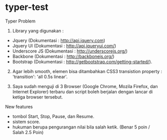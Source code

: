 # typer-test

Typer Problem

1.	Library yang digunakan :
  - Jquery  (Dokumentasi :  http://api.jquery.com)
  - Jquery UI (Dokumentasi : http://api.jqueryui.com/)
  - Underscore JS (Dokumentasi : http://underscorejs.org/)
  - Backbone (Dokumentasi : http://backbonejs.org/)
  - Bootstrap (Dokumentasi : http://getbootstrap.com/getting-started/).
  
2. Agar lebih smooth, elemen bisa ditambahkan  CSS3 transistion property  : 'transition': 'all 0.5s linear'.

3.	Saya sudah menguji di 3 Browser (Google Chrome, Mozila Firefox, dan Internet Explorer) terbaru dan script boleh berjalan dengan lancar di ketiga browser tersebut.


New features
- tombol Start, Stop, Pause, dan Resume.
- sistem score.
- hukuman berupa pengurangan nilai bila salah ketik. (Benar 5 poin / Salah 2.5 Poin)
